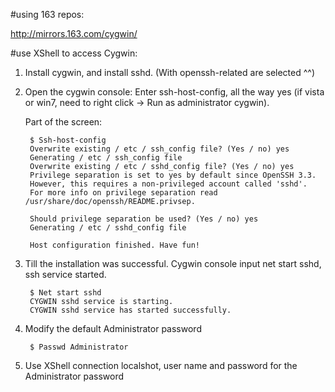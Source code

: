#using 163 repos:

http://mirrors.163.com/cygwin/

#use XShell to access Cygwin:

1. Install cygwin, and install sshd. (With openssh-related are selected ^^)
2. Open the cygwin console: Enter ssh-host-config, all the way yes (if vista or win7, need to right click -> Run as administrator cygwin).

    Part of the screen:

        $ Ssh-host-config
        Overwrite existing / etc / ssh_config file? (Yes / no) yes
        Generating / etc / ssh_config file
        Overwrite existing / etc / sshd_config file? (Yes / no) yes
        Privilege separation is set to yes by default since OpenSSH 3.3.
        However, this requires a non-privileged account called 'sshd'.
        For more info on privilege separation read /usr/share/doc/openssh/README.privsep.

        Should privilege separation be used? (Yes / no) yes
        Generating / etc / sshd_config file

        Host configuration finished. Have fun!

3. Till the installation was successful. Cygwin console input net start sshd, ssh service started.

        $ Net start sshd
        CYGWIN sshd service is starting.
        CYGWIN sshd service has started successfully.

4. Modify the default Administrator password

        $ Passwd Administrator

5. Use XShell connection localshot, user name and password for the Administrator password